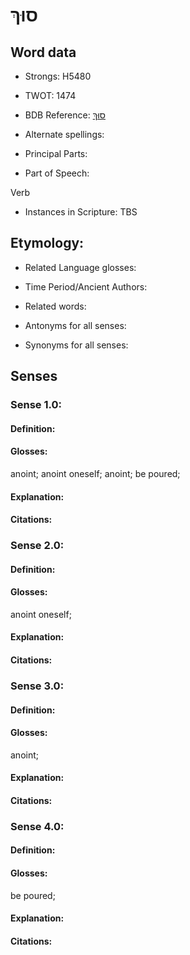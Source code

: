 # סוּךְ

<!-- Status: S2="NeedsEdits" -->
<!-- Lexica used for edits:   -->

## Word data

* Strongs: H5480

* TWOT: 1474

* BDB Reference: [סוּךְ](rc://en/bdb/dict/o.ar.aa)

* Alternate spellings:

* Principal Parts:

* Part of Speech:

Verb

* Instances in Scripture: TBS

## Etymology:

* Related Language glosses:

* Time Period/Ancient Authors:

* Related words:

* Antonyms for all senses:

* Synonyms for all senses:

## Senses

### Sense 1.0:

#### Definition:

#### Glosses:

anoint; anoint oneself; anoint; be poured; 

#### Explanation:

#### Citations:



### Sense 2.0:

#### Definition:

#### Glosses:

anoint oneself; 

#### Explanation:

#### Citations:



### Sense 3.0:

#### Definition:

#### Glosses:

anoint; 

#### Explanation:

#### Citations:



### Sense 4.0:

#### Definition:

#### Glosses:

be poured; 

#### Explanation:

#### Citations:




